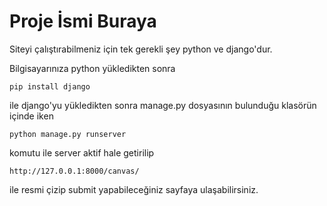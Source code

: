 # Proje İsmi Buraya

Siteyi çalıştırabilmeniz için tek gerekli şey python ve django'dur.

Bilgisayarınıza python yükledikten sonra

```
pip install django
```

ile django'yu yükledikten sonra manage.py dosyasının bulunduğu klasörün içinde iken

```
python manage.py runserver
```

komutu ile server aktif hale getirilip

```
http://127.0.0.1:8000/canvas/
```

ile resmi çizip submit yapabileceğiniz sayfaya ulaşabilirsiniz.